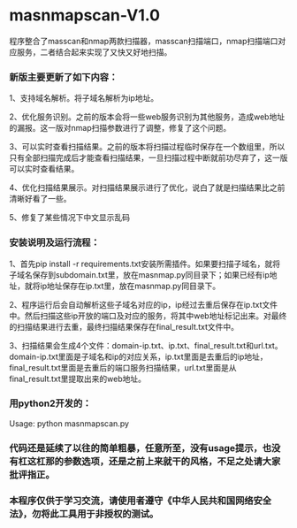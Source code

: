 # masnmapscan-V1.0
程序整合了masscan和nmap两款扫描器，masscan扫描端口，nmap扫描端口对应服务，二者结合起来实现了又快又好地扫描。  

### 新版主要更新了如下内容：  
1、支持域名解析。将子域名解析为ip地址。  

2、优化服务识别。之前的版本会将一些web服务识别为其他服务，造成web地址的漏报。这一版对nmap扫描参数进行了调整，修复了这个问题。  

3、可以实时查看扫描结果。之前的版本将扫描过程临时保存在一个数组里，所以只有全部扫描完成后才能查看扫描结果，一旦扫描过程中断就前功尽弃了，这一版可以实时查看结果。  

4、优化扫描结果展示。对扫描结果展示进行了优化，说白了就是扫描结果比之前清晰好看了一些。  

5、修复了某些情况下中文显示乱码  

### 安装说明及运行流程：  
1、首先pip install -r requirements.txt安装所需插件。如果要扫描子域名，就将子域名保存到subdomain.txt里，放在masnmap.py同目录下；如果已经有ip地址，就将ip地址保存在ip.txt里，放在masnmap.py同目录下。  

2、程序运行后会自动解析这些子域名对应的ip，ip经过去重后保存在ip.txt文件中。然后扫描这些ip开放的端口及对应的服务，将其中web地址标记出来。对最终的扫描结果进行去重，最终扫描结果保存在final_result.txt文件中。  

3、扫描结果会生成4个文件：domain-ip.txt、ip.txt、final_result.txt和url.txt。domain-ip.txt里面是子域名和ip的对应关系，ip.txt里面是去重后的ip地址，final_result.txt里面是去重后的端口服务扫描结果，url.txt里面是从final_result.txt里提取出来的web地址。  

### 用python2开发的：  
Usage: python masnmapscan.py  

### 代码还是延续了以往的简单粗暴，任意所至，没有usage提示，也没有杠这杠那的参数选项，还是之前上来就干的风格，不足之处请大家批评指正。  
### 本程序仅供于学习交流，请使用者遵守《中华人民共和国网络安全法》，勿将此工具用于非授权的测试。

